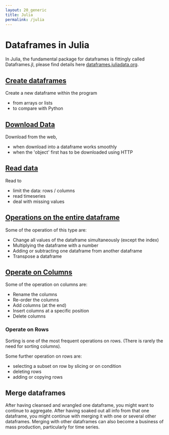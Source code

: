 ```yaml
---
layout: 20_generic
title: Julia
permalink: /julia
---
```


# Dataframes in Julia

In Julia, the fundamental package for dataframes is fittingly called Dataframes.jl, please find details here [dataframes.juliadata.org](https://dataframes.juliadata.org/stable/). 

## [Create dataframes](julia_createDF)

Create a new dataframe within the program
- from arrays or lists
- to compare with Python

## [Download Data](julia_downloads)

Download from the web,
- when download into a dataframe works smoothly
- when the 'object' first has to be downloaded using HTTP

## [Read data](julia_saveDF)

Read to 
- limit the data: rows / columns
- read timeseries
- deal with missing values

## [Operations on the entire dataframe](julia_operateOnDF)

Some of the operation of this type are: 
- Change all values of the dataframe simultaneously (except the index)
- Multiplying the dataframe with a number
- Adding or subtracting one dataframe from another dataframe
- Transpose a dataframe


## [Operate on Columns](julia_columns)

Some of the operation on columns are: 
- Rename the columns
- Re-order the columns
- Add columns (at the end)
- Insert columns at a specific position
- Delete columns


### Operate on Rows

Sorting is one of the most frequent operations on rows. (There is rarely the need for sorting columns).

Some further operation on rows are: 
- selecting a subset on row by slicing or on condition
- deleting rows
- adding or copying rows

## Merge dataframes

After having cleansed and wrangled one dataframe, you might want to continue to aggregate. 
After having soaked out all info from that one dataframe, you might continue with merging it with one or several other dataframes. Merging with other dataframes can also become a business of mass production, particularly for time series.

